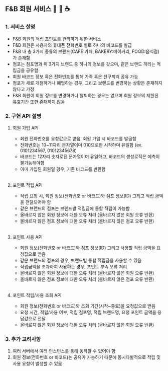 ## F&B 회원 서비스 🍜 🍰 ☕️ 

### 1. 서비스 설명
* F&B 회원의 적립 포인트를 관리하기 위한 서비스
* F&B 회원은 사용자의 휴대폰 전화번호 별로 하나의 바코드를 발급
* F&B 내 총 3가지 종류의 브랜드(CAFE:카페, BAKERY:베이커리, FOOD:음식점)가 존재함
* 점포는 점포명과 위 3가지 브랜드 중 하나의 정보를 갖으며, 같은 브랜드 끼리는 적립금을 공유함
* 회원 바코드 정보 혹은 전화번호를 통해 가족 혹은 친구끼리 공유 가능
* 점포가 새로 개점하거나 폐업하는 경우, 그리고 브랜드를 변경하는 상황은 존재하지 않다고 가정
* F&B 회원이 회원 정보를 변경하거나 탈퇴하는 경우는 없으며 회원 정보의 제한된 유효기간 또한 존재하지 않음

### 2. 구현 API 설명
1) 회원 가입 API
    * 회원 전화번호를 요청값으로 받음, 회원 가입 시 바코드를 발급함
    * 전화번호는 10~11자리 문자열이며 010으로만 시작하며 유일함 (ex. 0101234567, 01012345678)
    * 바코드는 12자리 숫자로된 문자열이며 유일하고, 바코드의 생성로직은 예측이 불가능해야함
    * 이미 가입된 회원일 경우, 기존 바코드를 반환함

    <br>

2) 포인트 적립 API
    * 적립 요청 시, 회원 정보(전화번호 or 바코드)와 점포 정보(ID) 그리고 적립 금액을 전달되어야 함
    * 같은 브랜드의 점포는 브랜드별 적립금에 통합 적립이 가능함
    * 올바르지 않은 회원 정보에 대한 오류 처리 (올바르지 않은 회원 오류 반환)
    * 올바르지 않은 점포 정보에 대한 오류 처리 (올바르지 않은 점포 오류 반환)

    <br>

3) 포인트 사용 API
    * 회원 정보(전화번호 or 바코드)와 점포 정보(ID) 그리고 사용할 적립 금액을 요청값으로 받음
    * 같은 브랜드의 점포의 경우, 브랜드별 통합 적립금을 사용할 수 있음
    * 적립금액을 초과하여 사용하는 경우, 포인트 부족 오류 처리
    * 올바르지 않은 회원 정보에 대한 오류 처리 (올바르지 않은 회원 오류 반환)
    * 올바르지 않은 점포 정보에 대한 오류 처리 (올바르지 않은 점포 오류 반환)

    <br>

4) 포인트 적립/사용 조회 API
    * 회원 정보(전화번호 or 바코드)와 조회 기간(시작~종료)을 요청값으로 받음
    * 요청 시간, 적립/사용 여부, 적립 점포명, 적립 브랜드명, 요청 포인트 금액을 응답값으로 전달
    * 올바르지 않은 회원 정보에 대한 오류 처리 (올바르지 않은 회원 오류 반환)

### 3. 추가 고려사항
1. 여러 서버에서 여러 인스턴스를 통해 동작할 수 있어야 함
2. 회원 정보(전화번호 or 바코드)는 공유가 가능하기 때문에 동시다발적으로 적립 및 사용 요청이 발생할 수 있음
